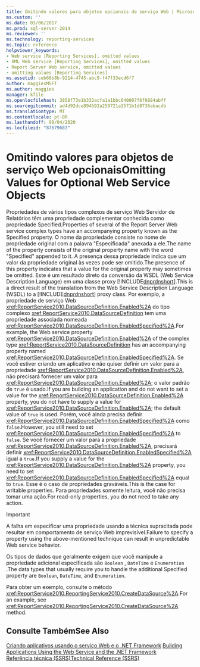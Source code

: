 ```yaml
---
title: Omitindo valores para objetos opcionais de serviço Web | Microsoft Docs
ms.custom: ''
ms.date: 03/06/2017
ms.prod: sql-server-2014
ms.reviewer: ''
ms.technology: reporting-services
ms.topic: reference
helpviewer_keywords:
- Web service [Reporting Services], omitted values
- XML Web service [Reporting Services], omitted values
- Report Server Web service, omitted values
- omitting values [Reporting Services]
ms.assetid: ceb68b8b-9214-4745-abc9-f47f33ecd6f7
author: maggiesMSFT
ms.author: maggies
manager: kfile
ms.openlocfilehash: 3858f73e1b332acfa1a1bbc640007f6f0884abff
ms.sourcegitcommit: ad4d92dce894592a259721a1571b1d8736abacdb
ms.translationtype: MT
ms.contentlocale: pt-BR
ms.lasthandoff: 08/04/2020
ms.locfileid: "87679683"
---
```

# <a name="omitting-values-for-optional-web-service-objects"></a><span data-ttu-id="7248e-102">Omitindo valores para objetos de serviço Web opcionais</span><span class="sxs-lookup"><span data-stu-id="7248e-102">Omitting Values for Optional Web Service Objects</span></span>
  <span data-ttu-id="7248e-103">Propriedades de vários tipos complexos de serviço Web Servidor de Relatórios têm uma propriedade complementar conhecida como propriedade Specified.</span><span class="sxs-lookup"><span data-stu-id="7248e-103">Properties of several of the Report Server Web service complex types have an accompanying property known as the Specified property.</span></span> <span data-ttu-id="7248e-104">O nome da propriedade consiste no nome de propriedade original com a palavra "Especificada" anexada a ele.</span><span class="sxs-lookup"><span data-stu-id="7248e-104">The name of the property consists of the original property name with the word "Specified" appended to it.</span></span> <span data-ttu-id="7248e-105">A presença dessa propriedade indica que um valor da propriedade original às vezes pode ser omitido.</span><span class="sxs-lookup"><span data-stu-id="7248e-105">The presence of this property indicates that a value for the original property may sometimes be omitted.</span></span> <span data-ttu-id="7248e-106">Este é um resultado direto da conversão da WSDL (Web Service Description Language) em uma classe proxy [!INCLUDE[dnprdnshort](../../../includes/dnprdnshort-md.md)].</span><span class="sxs-lookup"><span data-stu-id="7248e-106">This is a direct result of the translation from the Web Service Description Language (WSDL) to a [!INCLUDE[dnprdnshort](../../../includes/dnprdnshort-md.md)] proxy class.</span></span> <span data-ttu-id="7248e-107">Por exemplo, a propriedade de serviço Web <xref:ReportService2010.DataSourceDefinition.Enabled%2A> do tipo complexo <xref:ReportService2010.DataSourceDefinition> tem uma propriedade associada nomeada <xref:ReportService2010.DataSourceDefinition.EnabledSpecified%2A>.</span><span class="sxs-lookup"><span data-stu-id="7248e-107">For example, the Web service property <xref:ReportService2010.DataSourceDefinition.Enabled%2A> of the complex type <xref:ReportService2010.DataSourceDefinition> has an accompanying property named <xref:ReportService2010.DataSourceDefinition.EnabledSpecified%2A>.</span></span> <span data-ttu-id="7248e-108">Se você estiver criando um aplicativo e não quiser definir um valor para a propriedade <xref:ReportService2010.DataSourceDefinition.Enabled%2A>, não precisará fornecer um valor para <xref:ReportService2010.DataSourceDefinition.Enabled%2A>; o valor padrão de `true` é usado.</span><span class="sxs-lookup"><span data-stu-id="7248e-108">If you are building an application and do not want to set a value for the <xref:ReportService2010.DataSourceDefinition.Enabled%2A> property, you do not have to supply a value for <xref:ReportService2010.DataSourceDefinition.Enabled%2A>; the default value of `true` is used.</span></span> <span data-ttu-id="7248e-109">Porém, você ainda precisa definir <xref:ReportService2010.DataSourceDefinition.EnabledSpecified%2A> como `false`.</span><span class="sxs-lookup"><span data-stu-id="7248e-109">However, you still need to set <xref:ReportService2010.DataSourceDefinition.EnabledSpecified%2A> to `false`.</span></span> <span data-ttu-id="7248e-110">Se você fornecer um valor para a propriedade <xref:ReportService2010.DataSourceDefinition.Enabled%2A>, precisará definir <xref:ReportService2010.DataSourceDefinition.EnabledSpecified%2A> igual a `true`.</span><span class="sxs-lookup"><span data-stu-id="7248e-110">If you supply a value for the <xref:ReportService2010.DataSourceDefinition.Enabled%2A> property, you need to set <xref:ReportService2010.DataSourceDefinition.EnabledSpecified%2A> equal to `true`.</span></span> <span data-ttu-id="7248e-111">Esse é o caso de propriedades graváveis.</span><span class="sxs-lookup"><span data-stu-id="7248e-111">This is the case for writable properties.</span></span> <span data-ttu-id="7248e-112">Para propriedades somente leitura, você não precisa tomar uma ação.</span><span class="sxs-lookup"><span data-stu-id="7248e-112">For read-only properties, you do not need to take any action.</span></span>  
  
> [!IMPORTANT]  
>  <span data-ttu-id="7248e-113">A falha em especificar uma propriedade usando a técnica supracitada pode resultar em comportamento de serviço Web imprevisível.</span><span class="sxs-lookup"><span data-stu-id="7248e-113">Failure to specify a property using the above-mentioned technique can result in unpredictable Web service behavior.</span></span>  
  
 <span data-ttu-id="7248e-114">Os tipos de dados que geralmente exigem que você manipule a propriedade adicional especificada são `Boolean` , `DateTime` e `Enumeration` .</span><span class="sxs-lookup"><span data-stu-id="7248e-114">The data types that usually require you to handle the additional Specified property are `Boolean`, `DateTime`, and `Enumeration`.</span></span>  
  
 <span data-ttu-id="7248e-115">Para obter um exemplo, consulte o método <xref:ReportService2010.ReportingService2010.CreateDataSource%2A>.</span><span class="sxs-lookup"><span data-stu-id="7248e-115">For an example, see <xref:ReportService2010.ReportingService2010.CreateDataSource%2A> method.</span></span>  
  
## <a name="see-also"></a><span data-ttu-id="7248e-116">Consulte Também</span><span class="sxs-lookup"><span data-stu-id="7248e-116">See Also</span></span>  
 <span data-ttu-id="7248e-117">[Criando aplicativos usando o serviço Web e o .NET Framework](building-applications-using-the-web-service-and-the-net-framework.md) </span><span class="sxs-lookup"><span data-stu-id="7248e-117">[Building Applications Using the Web Service and the .NET Framework](building-applications-using-the-web-service-and-the-net-framework.md) </span></span>  
 [<span data-ttu-id="7248e-118">Referência técnica &#40;SSRS&#41;</span><span class="sxs-lookup"><span data-stu-id="7248e-118">Technical Reference &#40;SSRS&#41;</span></span>](../../technical-reference-ssrs.md)  
  
  
